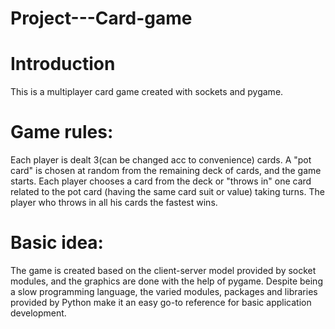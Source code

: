 # Project---Card-game

# Introduction
This is a multiplayer card game created with sockets and pygame.

# Game rules:
Each player is dealt 3(can be changed acc to convenience) cards. A "pot card" is chosen at random from the remaining deck of cards, and the game starts.
Each player chooses a card from the deck or "throws in" one card related to the pot card (having the same card suit or value) taking turns.
The player who throws in all his cards the fastest wins.


# Basic idea:
The game is created based on the client-server model provided by socket modules, and the graphics are done with the help of pygame. Despite being a slow programming language, the varied modules, packages and libraries provided by Python make it an easy go-to reference for basic application development.


 
